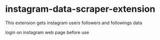 # instagram-data-scraper-extension
This extension gets instagram users followers and followings data

login on instagram web page before use
